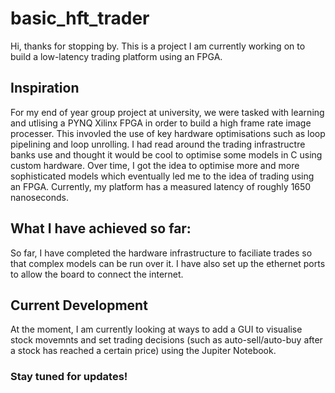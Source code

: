 # basic_hft_trader
Hi, thanks for stopping by. This is a project I am currently working on to build a low-latency trading platform using an FPGA.

## Inspiration
For my end of year group project at university, we were tasked with learning and utlising a PYNQ Xilinx FPGA in order to build a high frame rate image processer. This invovled the use of key hardware optimisations such as loop pipelining and loop unrolling. I had read around the trading infrastructre banks use and thought it would be cool to optimise some models in C using custom hardware. Over time, I got the idea to optimise more and more sophisticated models which eventually led me to the idea of trading using an FPGA. Currently, my platform has a measured latency of roughly 1650 nanoseconds.

## What I have achieved so far:
So far, I have completed the hardware infrastructure to faciliate trades so that complex models can be run over it. I have also set up the ethernet ports to allow the board to connect the internet.

## Current Development
At the moment, I am currently looking at ways to add a GUI to visualise stock movemnts and set trading decisions (such as auto-sell/auto-buy after a stock has reached a certain price) using the Jupiter Notebook. 

### Stay tuned for updates!
